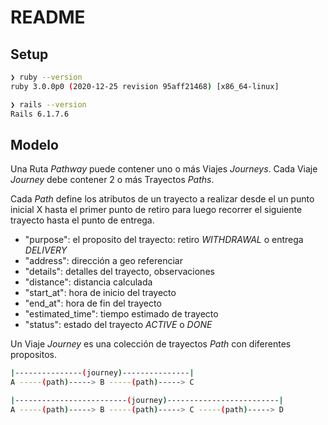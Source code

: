 # README


## Setup

```bash
❯ ruby --version
ruby 3.0.0p0 (2020-12-25 revision 95aff21468) [x86_64-linux]

❯ rails --version
Rails 6.1.7.6
```

## Modelo

Una Ruta *Pathway* puede contener uno o más Viajes *Journeys*. Cada Viaje *Journey* debe contener 2 o más Trayectos *Paths*.

Cada *Path* define los atributos de un trayecto a realizar desde el un punto inicial X hasta el primer punto de retiro para luego recorrer el siguiente trayecto hasta el punto de entrega.


* "purpose": el proposito del trayecto: retiro *WITHDRAWAL* o entrega *DELIVERY*
* "address": dirección a geo referenciar
* "details": detalles del trayecto, observaciones
* "distance": distancia calculada
* "start_at": hora de inicio del trayecto
* "end_at": hora de fin del trayecto
* "estimated_time": tiempo estimado de trayecto
* "status": estado del trayecto *ACTIVE* o *DONE*


Un Viaje *Journey* es una colección de trayectos *Path* con diferentes propositos.

```bash
|---------------(journey)---------------|
A -----(path)-----> B -----(path)-----> C

|-------------------------(journey)-------------------------|
A -----(path)-----> B -----(path)-----> C -----(path)-----> D
```
